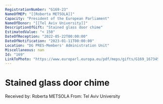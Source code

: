 ```yaml
---
RegistrationNumber: "G169-23"
NameOfMEP: "[[Roberta METSOLA]]"
Capacity: "President of the European Parliament"
NameOfDonor: "[[Tel Aviv University]]"
DescriptionOfGift: "Stained glass door chime"
EstimatedValue: "< 150"
DateOfReception: "2022-05-22T00:00:00"
DateOfNotification: "2023-01-11T00:00:00"
Location: "DG PRES-Members' Administration Unit"
Miscellaneous: nan
Id: "169"
LinkToPhoto: "https://www.europarl.europa.eu/pdf/meps/gifts/G169_1673458255621.jpg#"
---
```


# Stained glass door chime

Received by: Roberta METSOLA
From: Tel Aviv University
